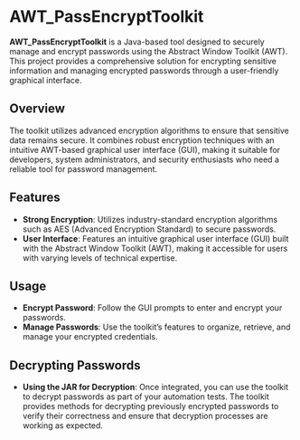 # AWT_PassEncryptToolkit

**AWT_PassEncryptToolkit** is a Java-based tool designed to securely manage and encrypt passwords using the Abstract Window Toolkit (AWT). This project provides a comprehensive solution for encrypting sensitive information and managing encrypted passwords through a user-friendly graphical interface.

## Overview

The toolkit utilizes advanced encryption algorithms to ensure that sensitive data remains secure. It combines robust encryption techniques with an intuitive AWT-based graphical user interface (GUI), making it suitable for developers, system administrators, and security enthusiasts who need a reliable tool for password management.

## Features

- **Strong Encryption**: Utilizes industry-standard encryption algorithms such as AES (Advanced Encryption Standard) to secure passwords.
- **User Interface**: Features an intuitive graphical user interface (GUI) built with the Abstract Window Toolkit (AWT), making it accessible for users with varying levels of technical expertise.

## Usage

- **Encrypt Password**: Follow the GUI prompts to enter and encrypt your passwords.
- **Manage Passwords**: Use the toolkit’s features to organize, retrieve, and manage your encrypted credentials.

## Decrypting Passwords

- **Using the JAR for Decryption**: Once integrated, you can use the toolkit to decrypt passwords as part of your automation tests. The toolkit provides methods for decrypting previously encrypted passwords to verify their correctness and ensure that decryption processes are working as expected.
